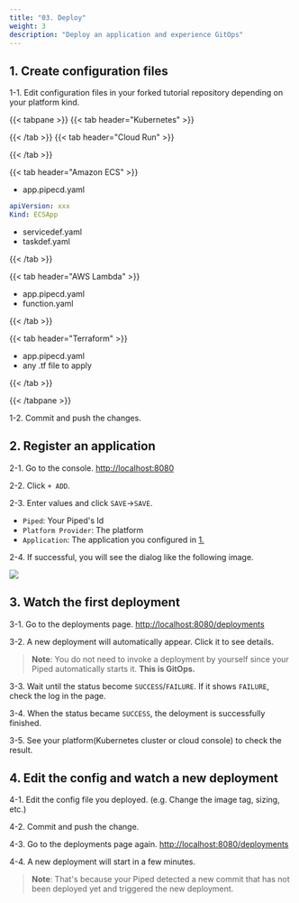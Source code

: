 ```yaml
---
title: "03. Deploy"
weight: 3
description: "Deploy an application and experience GitOps"
---
```



## 1. Create configuration files

1-1. Edit configuration files in your forked tutorial repository depending on your platform kind.

{{< tabpane >}}
{{< tab header="Kubernetes" >}}

{{< /tab >}}
{{< tab header="Cloud Run" >}}

{{< /tab >}}

{{< tab header="Amazon ECS" >}}

- app.pipecd.yaml

```yaml
apiVersion: xxx
Kind: ECSApp
```

- servicedef.yaml
- taskdef.yaml

{{< /tab >}}

{{< tab header="AWS Lambda" >}}

- app.pipecd.yaml
- function.yaml

{{< /tab >}}

{{< tab header="Terraform" >}}

- app.pipecd.yaml
- any .tf file to apply

{{< /tab >}}

{{< /tabpane >}}


1-2. Commit and push the changes.



## 2. Register an application

2-1. Go to the console. [http://localhost:8080](http://localhost:8080)

2-2. Click `+ ADD`.

2-3. Enter values and click `SAVE`->`SAVE`.
   - `Piped`: Your Piped's Id
   - `Platform Provider`: The platform
   - `Application`: The application you configured in [1.](#1-create-configuration-files)

2-4. If successful, you will see the dialog like the following image.

![](/images/ui/application-is-added.png)


## 3. Watch the first deployment

3-1. Go to the deployments page. [http://localhost:8080/deployments](http://localhost:8080/deployments)

3-2. A new deployment will automatically appear. Click it to see details.

> **Note**: You do not need to invoke a deployment by yourself since your Piped automatically starts it. **This is GitOps.**


3-3. Wait until the status become `SUCCESS`/`FAILURE`.
     If it shows `FAILURE`, check the log in the page.

3-4. When the status became `SUCCESS`, the deloyment is successfully finished.

3-5. See your platform(Kubernetes cluster or cloud console) to check the result.
     


## 4. Edit the config and watch a new deployment

4-1. Edit the config file you deployed. (e.g. Change the image tag, sizing, etc.)

4-2. Commit and push the change.

4-3. Go to the deployments page again. [http://localhost:8080/deployments](http://localhost:8080/deployments)

4-4. A new deployment will start in a few minutes.
> **Note**: That's because your Piped detected a new commit that has not been deployed yet and triggered the new deployment.
